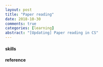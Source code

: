 ```yaml
---
layout: post
title: "Paper reading"
date: 2018-10-30
comments: true
categories: [learning]
abstract: "[Updating] Paper reading in CS"
---
```

 
#### skills



#### reference

